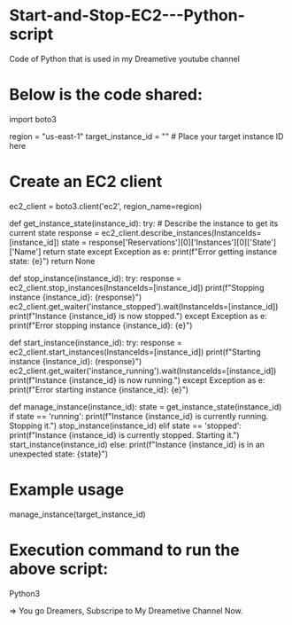 # Start-and-Stop-EC2---Python-script
Code of Python that is used in my Dreametive youtube channel

Below is the code shared:
===========================

import boto3

region = "us-east-1"
target_instance_id = ""  # Place your target instance ID here

# Create an EC2 client
ec2_client = boto3.client('ec2', region_name=region)

def get_instance_state(instance_id):
    try:
        # Describe the instance to get its current state
        response = ec2_client.describe_instances(InstanceIds=[instance_id])
        state = response['Reservations'][0]['Instances'][0]['State']['Name']
        return state
    except Exception as e:
        print(f"Error getting instance state: {e}")
        return None

def stop_instance(instance_id):
    try:
        response = ec2_client.stop_instances(InstanceIds=[instance_id])
        print(f"Stopping instance {instance_id}: {response}")
        ec2_client.get_waiter('instance_stopped').wait(InstanceIds=[instance_id])
        print(f"Instance {instance_id} is now stopped.")
    except Exception as e:
        print(f"Error stopping instance {instance_id}: {e}")

def start_instance(instance_id):
    try:
        response = ec2_client.start_instances(InstanceIds=[instance_id])
        print(f"Starting instance {instance_id}: {response}")
        ec2_client.get_waiter('instance_running').wait(InstanceIds=[instance_id])
        print(f"Instance {instance_id} is now running.")
    except Exception as e:
        print(f"Error starting instance {instance_id}: {e}")

def manage_instance(instance_id):
    state = get_instance_state(instance_id)
    if state == 'running':
        print(f"Instance {instance_id} is currently running. Stopping it.")
        stop_instance(instance_id)
    elif state == 'stopped':
        print(f"Instance {instance_id} is currently stopped. Starting it.")
        start_instance(instance_id)
    else:
        print(f"Instance {instance_id} is in an unexpected state: {state}")

# Example usage
manage_instance(target_instance_id)


Execution command to run the above script:
===========================================
Python3 <filename>


=> You go Dreamers, Subscripe to My Dreametive Channel Now.
